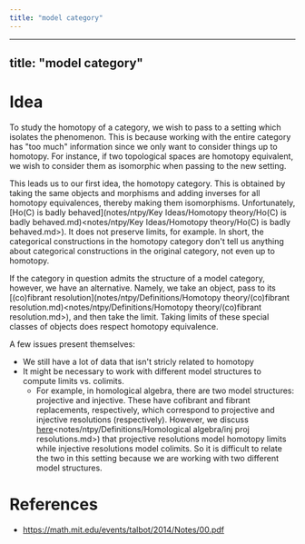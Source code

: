 ```yaml
---
title: "model category"
---
```


---
title: "model category"
---

# Idea
To study the homotopy of a category, we wish to pass to a setting which isolates the phenomenon. This is because working with the entire category has "too much" information since we only want to consider things up to homotopy. For instance, if two topological spaces are homotopy equivalent, we wish to consider them as isomorphic when passing to the new setting.

This leads us to our first idea, the homotopy category. This is obtained by taking the same objects and morphisms and adding inverses for all homotopy equivalences, thereby making them isomorphisms. Unfortunately, [Ho(C) is badly behaved](notes/ntpy/Key Ideas/Homotopy theory/Ho(C) is badly behaved.md)<notes/ntpy/Key Ideas/Homotopy theory/Ho(C) is badly behaved.md>). It does not preserve limits, for example. In short, the categorical constructions in the homotopy category don't tell us anything about categorical constructions in the original category, not even up to homotopy.

If the category in question admits the structure of a model category, however, we have an alternative. Namely, we take an object, pass to its [(co)fibrant resolution](notes/ntpy/Definitions/Homotopy theory/(co)fibrant resolution.md)<notes/ntpy/Definitions/Homotopy theory/(co)fibrant resolution.md>), and then take the limit. Taking limits of these special classes of objects does respect homotopy equivalence.

A few issues present themselves:
- We still have a lot of data that isn't stricly related to homotopy
- It might be necessary to work with different model structures to compute limits vs. colimits.
	- For example, in homological algebra, there are two model structures: projective and injective. These have cofibrant and fibrant replacements, respectively, which correspond to projective and injective resolutions (respectively). However, we discuss [here]()<notes/ntpy/Definitions/Homological algebra/inj proj resolutions.md>) that projective resolutions model homotopy limits while injective resolutions model colimits. So it is difficult to relate the two in this setting because we are working with two different model structures.

# References
- https://math.mit.edu/events/talbot/2014/Notes/00.pdf
